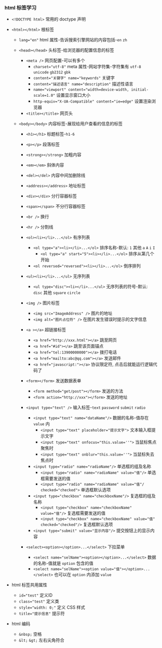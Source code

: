 ### html 标签学习

* `<!DOCTYPE html>`                                                 常用的 doctype 声明

* `<html></html>`                                                   根标签
    * `lang="en"`                                                   html 属性-告诉搜索引擎网站的内容包括-`en` `zh`
    * `<head></head>`                                               头标签-给浏览器的配置信息的标签
        * `<meta />`                                                网页配置-可以有多个
            * `charset="utf-8"`                                     meta 属性-网站字符集-字符集有 `utf-8` `unicode` `gb2312` `gbk`
            * `content="关键字" name="keywords"`                    关键字
            * `content="描述语言" name="description"`               描述性语言
            * `name="viewport" content="width=device-width, initial-scale=1.0"` 设置显示窗口大小
            * `http-equiv="X-UA-Compatible" content="ie=edge"`      设置渲染浏览器
        * `<title></title>`                                         网页头

    * `<body></body>`                                               内容标签-展现给用户查看的信息的标签
        * `<h1></h1>`                                               标题标签-`h1-6`
        * `<p></p>`                                                 段落标签
        * `<strong></strong>`                                       加粗内容
        * `<em></em>`                                               斜体内容
        * `<del></del>`                                             内容中间加删除线
        * `<address></address>`                                     地址标签
        * `<div></div>`                                             分行容器标签
        * `<span></span>`                                           不分行容器标签
        * `<br />`                                                  换行
        * `<hr />`                                                  分割线

        * `<ol><li></li>...</ol>`                                   有序列表
            * `<ol type="a"><li></li>...</ol>`                      排序名称-默认: `1` 其他 `a` `A` `i` `I`
                * `<ol type="a" start="5"><li></li>...</ol>`        排序从第几个开始
            * `<ol reversed="reversed"><li></li>...</ol>`           倒序排列

        * `<ul><li></li>...</ul>`                                   无序列表
            * `<ul type="disc"><li></li>...</ul>`                   无序列表的符号-默认: `disc` 其他 `square` `circle`

        * `<img />`                                                 图片标签
            * `<img src="ImageAddress" />`                          图片的地址
            * `<img alt="图片占位符" />`                             在图片发生错误时提示的文字信息

        * `<a ></a>`                                                超链接标签
            * `<a href="http://xxx.html"></a>`                      跳至网页
            * `<a href="#id"></a>`                                  跳至该页面锚点 
            * `<a href="tel:13900000000"></a>`                      拨打电话 
            * `<a href="mailto:abc@qq.com"></a>`                    发送邮件 
            * `<a href="javascript:"></a>`                          协议限定符, 点击后就能运行逻辑代码了

        * `<form></form>`                                           发送数据表单
            * `<form method="get/post"></form>`                     发送的方法
            * `<form action="http://xxx"></form>`                   发送的地址
        
        * `<input type="text" />`                                   输入标签-`text` `password` `submit` `radio`
            * `<input type="text" name="dataName"/>`                数据的名称-值存在 `value` 内
                * `<input type="text" placeholder="提示文字">`       文本输入框提示文字
                * `<input type="text" onfocus="this.value=''">`     当鼠标焦点聚焦时
                * `<input type="text" onblur="this.value=''">`      当鼠标失去焦点时
            * `<input type="radio" name="radioName"/>`              单选框的组及名称
                * `<input type="radio" name="radioName" value="值"/>`   单选框需要发送的值
                * `<input type="radio" name="radioName" value="值"/ checked="checked">`   单选框默认选项
            * `<input type="checkbox" name="checkboxName"/>`        复选框的组及名称
                * `<input type="checkbox" name="checkboxName" value="值"/>`   复选框需要发送的值
                * `<input type="checkbox" name="checkboxName" value="值" checked="checked"/>`   复选框默认选项
            * `<input type="submit" value="显示内容"/>`              提交按钮上的显示内容

        * `<select><option></option>...</select>`                   下拉菜单
            * `<select name="selName"><option></option>...</select>`   数据的名称-值就是 `option` 包含的值
            * `<select name="selName"><option value="值"></option>...</select>`   也可以在 `option` 内添加 `value` 

* html 标签共用属性     
    * `id="test"`                                                   定义ID
    * `class="test"`                                                定义类
    * `style="width: 0;"`                                           定义 CSS 样式
    * `title="提示信息"`                                            提示符

* html 编码
    * `&nbsp;`                                                      空格
    * `&lt;` `&gt;`                                                 左右尖角符合